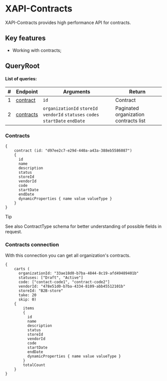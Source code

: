 # XAPI-Contracts

XAPI-Contracts provides high performance API for contracts.

## Key features

- Working with contracts;

## QueryRoot

#### List of queries:

|#|Endpoint|Arguments|Return|
|------|---------|---------|---------|
|1|[contract](#contract)|`id`|Contract|
|2|[contracts](#contracts)|`organizationId` `storeId` `vendorId` `statuses` `codes` `startDate` `endDate`|Paginated organization contracts list|

### Contracts

```
{
    contract (id: "d97ee2c7-e29d-440a-a43a-388eb5586087")
    {
      id
      name
      description
      status
      storeId
      vendorId
      code
      startDate
      endDate
      dynamicProperties { name value valueType }
    }
}
```
> [!TIP]
> See also ContractType schema for better understanding of possible fields in request.

### Contracts connection

With this connection you can get all organization's contracts.
```
{
    carts (
      organizationId: "33ae18d0-b7ba-4844-8c19-afd49489401b"
      statuses: ["Draft", "Active"]
      code: ["contact-code1", "contract-code2"]
      vendorId: "478e51d0-b7ba-4334-8109-abb45512101b"
      storeId: "B2B-store"
      take: 20
      skip: 0)
    {
        items
        {
          id
          name
          description
          status
          storeId
          vendorId
          code
          startDate
          endDate
          dynamicProperties { name value valueType }
        }
        totalCount
    }
}
```
